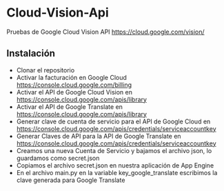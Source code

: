 # Cloud-Vision-Api
Pruebas de Google Cloud Vision API 
https://cloud.google.com/vision/
## Instalación
* Clonar el repositorio
* Activar la facturación en Google Cloud https://console.cloud.google.com/billing
* Activar el API de Google Cloud Vision en https://console.cloud.google.com/apis/library
* Activar el API de Google Translate en https://console.cloud.google.com/apis/library
* Generar clave de cuenta de servicio para el API de Google Cloud en https://console.cloud.google.com/apis/credentials/serviceaccountkey
* Generar Claves de API para la API de Google Translate en https://console.cloud.google.com/apis/credentials/serviceaccountkey
* Creamos una nueva Cuenta de Servicio y bajamos el archivo json, lo guardamos como secret.json
* Copiamos el archivo secret.json en nuestra aplicación de App Engine
* En el archivo main.py en la variable key_google_translate escribimos la clave generada para Google Translate
